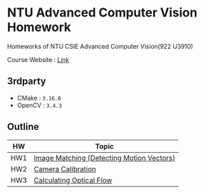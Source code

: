 # NTU Advanced Computer Vision Homework
Homeworks of NTU CSIE Advanced Computer Vision(922 U3910)

Course Website : [Link](http://cv2.csie.ntu.edu.tw/CV2/)

## 3rdparty
* CMake : `3.16.0`
* OpenCV : `3.4.3`

## Outline
|HW|Topic|
|-|-|
|HW1|[Image Matching (Detecting Motion Vectors)](hw1/HW1.md)|
|HW2|[Camera Calibration](hw2/HW2.md)|
|HW3|[Calculating Optical Flow](hw3/HW3.md)|
